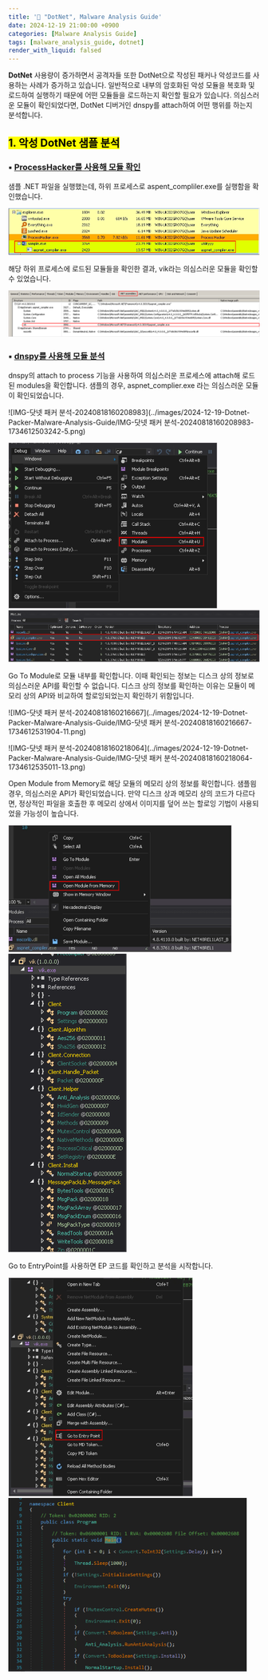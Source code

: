 ```yaml
---
title: '📑 "DotNet", Malware Analysis Guide'
date: 2024-12-19 21:00:00 +0900
categories: [Malware Analysis Guide]
tags: [malware_analysis_guide, dotnet]
render_with_liquid: falsed
---
```

**DotNet** 사용량이 증가하면서 공격자들 또한  DotNet으로 작성된 패커나 악성코드를 사용하는 사례가 증가하고 있습니다. 일반적으로 내부의 암호화된 악성 모듈을 복호화 및 로드하여 실행하기 때문에 어떤 모듈들을 로드하는지 확인할 필요가 있습니다. 의심스러운 모듈이 확인되었다면, DotNet 디버거인 dnspy를 attach하여 어떤 행위를 하는지 분석합니다.

## <mark>1. 악성 DotNet 샘플 분석</mark>

### ▪ <u>ProcessHacker를 사용해 모듈 확인</u>

샘플 .NET 파일을 실행했는데, 하위 프로세스로 aspent_compliler.exe를 실행함을 확인했습니다.

<img src="../images/2024-12-19-Dotnet-Packer-Malware-Analysis-Guide/IMG-닷넷 패커 분석-20240818160206327-1734612493031-1.png" alt="IMG-닷넷 패커 분석-20240818160206327" style="zoom:80%;" />

해당 하위 프로세스에 로드된 모듈들을 확인한 결과, vik라는 의심스러운 모듈을 확인할 수 있었습니다.

<img src="../images/2024-12-19-Dotnet-Packer-Malware-Analysis-Guide/IMG-닷넷 패커 분석-20240818160206418-1734612498391-3.png" alt="IMG-닷넷 패커 분석-20240818160206418" style="zoom:80%;" />

### ▪ <u>dnspy를 사용해 모듈 분석</u>

dnspy의 attach to process 기능을 사용하여 의심스러운 프로세스에 attach해 로드된 modules을 확인합니다. 샘플의 경우, aspnet_complier.exe 라는 의심스러운 모듈이 확인되었습니다.

![IMG-닷넷 패커 분석-20240818160208983](../images/2024-12-19-Dotnet-Packer-Malware-Analysis-Guide/IMG-닷넷 패커 분석-20240818160208983-1734612503242-5.png)

<img src="../images/2024-12-19-Dotnet-Packer-Malware-Analysis-Guide/IMG-닷넷 패커 분석-20240818160212530-1734612506801-7.png" alt="IMG-닷넷 패커 분석-20240818160212530" style="zoom:80%;" />

<img src="../images/2024-12-19-Dotnet-Packer-Malware-Analysis-Guide/IMG-닷넷 패커 분석-20240818160214932-1734612522101-9.png" alt="IMG-닷넷 패커 분석-20240818160214932" style="zoom:80%;" />

Go To Module로 모듈 내부를 확인합니다. 이때 확인되는 정보는 디스크 상의 정보로 의심스러운 API를 확인할 수 없습니다. 디스크 상의 정보를 확인하는 이유는 모듈이 메모리 상의 API와 비교하여 할로잉되었는지 확인하기 위함입니다.

![IMG-닷넷 패커 분석-20240818160216667](../images/2024-12-19-Dotnet-Packer-Malware-Analysis-Guide/IMG-닷넷 패커 분석-20240818160216667-1734612531904-11.png)

![IMG-닷넷 패커 분석-20240818160218064](../images/2024-12-19-Dotnet-Packer-Malware-Analysis-Guide/IMG-닷넷 패커 분석-20240818160218064-1734612535011-13.png)

Open Module from Memory로 해당 모듈의 메모리 상의 정보를 확인합니다. 샘플읨 경우, 의심스러운 API가 확인되었습니다. 만약 디스크 상과 메모리 상의 코드가 다르다면, 정상적인 파일을 호출한 후 메모리 상에서 이미지를 덮어 쓰는 할로잉 기법이 사용되었을 가능성이 높습니다.

<img src="../images/2024-12-19-Dotnet-Packer-Malware-Analysis-Guide/IMG-닷넷 패커 분석-20240818160219386-1734612538631-15.png" alt="IMG-닷넷 패커 분석-20240818160219386" style="zoom:80%;" />

<img src="../images/2024-12-19-Dotnet-Packer-Malware-Analysis-Guide/IMG-닷넷 패커 분석-20240818160220640-1734612546582-17.png" alt="IMG-닷넷 패커 분석-20240818160220640"  />

Go to EntryPoint를 사용하면 EP 코드를 확인하고 분석을 시작합니다.

<img src="../images/2024-12-19-Dotnet-Packer-Malware-Analysis-Guide/IMG-닷넷 패커 분석-20240818160221711-1734612552876-19.png" alt="IMG-닷넷 패커 분석-20240818160221711" style="zoom:80%;" />

<img src="../images/2024-12-19-Dotnet-Packer-Malware-Analysis-Guide/IMG-닷넷 패커 분석-20240818160222876-1734612555292-21.png" alt="IMG-닷넷 패커 분석-20240818160222876" style="zoom:80%;" />